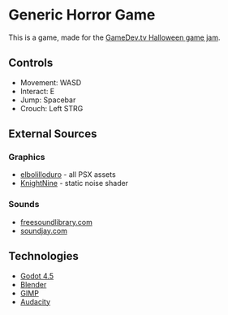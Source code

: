 # Generic Horror Game

This is a game, made for the [GameDev.tv Halloween game jam](https://itch.io/jam/gamedevtv-halloween-jam-2025).

## Controls
- Movement: WASD
- Interact: E
- Jump: Spacebar
- Crouch: Left STRG

## External Sources
### Graphics 
- [elbolilloduro](https://elbolilloduro.itch.io/) - all PSX assets
- [KnightNine](https://godotshaders.com/shader/the-pain-shader/) - static noise shader

### Sounds
- [freesoundlibrary.com](https://www.freesoundslibrary.com)
- [soundjay.com](https://www.soundjay.com)

## Technologies
- [Godot 4.5](https://godotengine.org/)
- [Blender](https://www.blender.org/)
- [GIMP](https://www.gimp.org/)
- [Audacity](https://www.audacityteam.org/)
